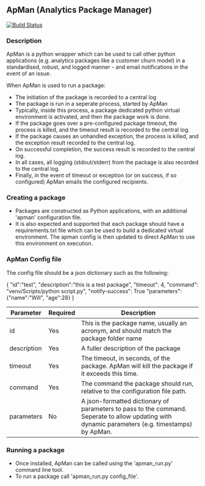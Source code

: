 ## ApMan (Analytics Package Manager)

[![Build Status](https://travis-ci.org/willycs40/apman.svg?branch=master)](https://travis-ci.org/willycs40/apman)

### Description
ApMan is a python wrapper which can be used to call other python applications (e.g. analytics packages like a customer churn model) in a standardised, robust, and logged manner - and email notifications in the event of an issue. 

When ApMan is used to run a package:
 * The initiation of the package is recorded to a central log
 * The package is run in a seperate process, started by ApMan
 * Typically, inside this process, a package dedicated python virtual environment is activated, and then the package work is done.
 * If the package goes over a pre-configured package timeout, the process is killed, and the timeout result is recorded to the central log.
 * If the package causes an unhandled exception, the process is killed, and the exception result recorded to the central log.
 * On successful completion, the success result is recorded to the central log.
 * In all cases, all logging (stdout/stderr) from the package is also recorded to the central log.
 * Finally, in the event of timeout or exception (or on success, if so configured) ApMan emails the configured recipients.

### Creating a package
 * Packages are constructed as Python applications, with an additional 'apman' configuration file. 
 * It is also expected and supported that each package should have a requirements.txt file which can be used to build a dedicated virtual environment. The apman config is then updated to direct ApMan to use this environment on execution.

### ApMan Config file
The config file should be a json dictionary such as the following:

{
    "id":"test",
    "description":"this is a test package",
    "timeout": 4,
    "command": "venv/Scripts/python script.py",
    "notify-success": True
    "parameters": {"name":"Will", "age":28}
}

Parameter | Required | Description
----------|---------|-------------------------------
id | Yes | This is the package name, usually an acronym, and should match the package folder name
description | Yes | A fuller description of the package
timeout | Yes | The timeout, in seconds, of the package. ApMan will kill the package if it exceeds this time.
command | Yes | The command the package should run, relative to the configuration file path.
parameters | No | A json-formatted dictionary of parameters to pass to the command. Seperate to allow updating with dynamic parameters (e.g. timestamps) by ApMan.

### Running a package

* Once installed, ApMan can be called using the 'apman_run.py' command line tool.
* To run a package call 'apman_run.py config_file'.
